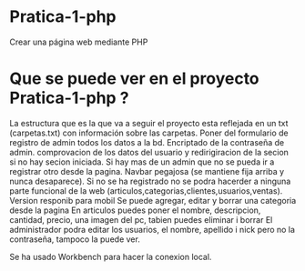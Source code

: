 # Pratica-1-php
Crear una página web mediante PHP

# Que se puede ver en el proyecto Pratica-1-php ?

La estructura que es la que va a seguir el proyecto esta reflejada en un txt (carpetas.txt) con información sobre las carpetas.
Poner del formulario de registro de admin todos los datos a la bd.
Encriptado de la contraseña de admin.
comprovacion de los datos del usuario y redirigiracion de la secion si no hay secion iniciada.
Si hay mas de un admin que no se pueda ir a registrar otro desde la pagina.
Navbar pegajosa (se mantiene fija arriba y nunca desaparece).
Si no se ha registrado no se podra hacerder a ninguna parte funcional de la web (articulos,categorias,clientes,usuarios,ventas).
Version responib para mobil
Se puede agregar, editar y borrar una categoria desde la pagina
En articulos puedes poner el nombre, descripcion, cantidad, precio, una imagen del pc, tabien puedes eliminar i borrar
El administrador podra editar los usuarios, el nombre, apellido i nick pero no la contraseña, tampoco la puede ver.


Se ha usado Workbench para hacer la conexion local.

